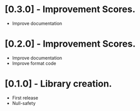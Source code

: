 # [0.3.0] - Improvement Scores.
* Improve documentation

# [0.2.0] - Improvement Scores.
* Improve documentation
* Improve format code

# [0.1.0] - Library creation.
* First release
* Null-safety
